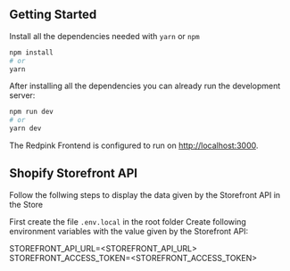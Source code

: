 ## Getting Started

Install all the dependencies needed with `yarn` or `npm`

```bash
npm install
# or
yarn
```

After installing all the dependencies you can already run the development server:

```bash
npm run dev
# or
yarn dev
```

The Redpink Frontend is configured to run on [http://localhost:3000](http://localhost:3000).

## Shopify Storefront API

Follow the follwing steps to display the data given by the Storefront API in the Store

First create the file `.env.local` in the root folder
Create following environment variables with the value given by the Storefront API:

STOREFRONT_API_URL=<STOREFRONT_API_URL>
STOREFRONT_ACCESS_TOKEN=<STOREFRONT_ACCESS_TOKEN>
